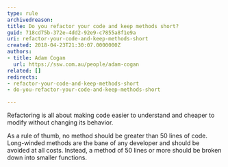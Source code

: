 ```yaml
---
type: rule
archivedreason: 
title: Do you refactor your code and keep methods short?
guid: 718cd75b-372e-4dd2-92e9-c7855a8f1e9a
uri: refactor-your-code-and-keep-methods-short
created: 2018-04-23T21:30:07.0000000Z
authors:
- title: Adam Cogan
  url: https://ssw.com.au/people/adam-cogan
related: []
redirects:
- refactor-your-code-and-keep-methods-short
- do-you-refactor-your-code-and-keep-methods-short

---
```


Refactoring is all about making code easier to understand and cheaper to modify without changing its behavior.

<!--endintro-->

As a rule of thumb, no method should be greater than 50 lines of code. Long-winded methods are the bane of any developer and should be avoided at all costs. Instead, a method of 50 lines or more should be broken down into smaller functions.
